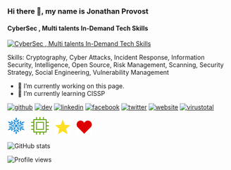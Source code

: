 ### Hi there 👋, my name is Jonathan Provost
#### CyberSec , Multi talents In-Demand Tech Skills
[![CyberSec , Multi talents In-Demand Tech Skills](https://skyline.github.com/l1kw1d/2020.png)](https://skyline.github.com/l1kw1d/2020)


Skills: Cryptography, Cyber Attacks, Incident Response, Information Security, Intelligence, Open Source, Risk Management, Scanning, Security Strategy, Social Engineering, Vulnerability Management 

- 🔭 I’m currently working on this page. 
- 🌱 I’m currently learning CISSP 


[<img src='https://cdn.jsdelivr.net/npm/simple-icons@3.0.1/icons/github.svg' alt='github' height='40'>](https://github.com/l1kw1d)  [<img src='https://cdn.jsdelivr.net/npm/simple-icons@3.0.1/icons/dev-dot-to.svg' alt='dev' height='40'>](https://dev.to/l1kw1d)  [<img src='https://cdn.jsdelivr.net/npm/simple-icons@3.0.1/icons/linkedin.svg' alt='linkedin' height='40'>](https://www.linkedin.com/in/jonathan-provost-it/)  [<img src='https://cdn.jsdelivr.net/npm/simple-icons@3.0.1/icons/facebook.svg' alt='facebook' height='40'>](https://www.facebook.com/commons.io)  [<img src='https://cdn.jsdelivr.net/npm/simple-icons@3.0.1/icons/twitter.svg' alt='twitter' height='40'>](https://twitter.com/sansmotdepasse)  [<img src='https://cdn.jsdelivr.net/npm/simple-icons@3.0.1/icons/icloud.svg' alt='website' height='40'>](https://jprovo.st)  [<img src='https://cdn.jsdelivr.net/npm/simple-icons@3.0.1/icons/virustotal.svg' alt='virustotal' height='40'>](https://www.virustotal.com/en/user/jprovost)  

<a href='https://archiveprogram.github.com/'><img src='https://raw.githubusercontent.com/acervenky/animated-github-badges/master/assets/acbadge.gif' width='40' height='40'></a> <a href='https://docs.github.com/en/developers'><img src='https://raw.githubusercontent.com/acervenky/animated-github-badges/master/assets/devbadge.gif' width='40' height='40'></a> <a href='https://stars.github.com/'><img src='https://raw.githubusercontent.com/acervenky/animated-github-badges/master/assets/starbadge.gif' width='35' height='35'></a> <a href='https://docs.github.com/en/github/supporting-the-open-source-community-with-github-sponsors'><img src='https://raw.githubusercontent.com/acervenky/animated-github-badges/master/assets/sponsorbadge.gif' width='35' height='35'></a> 

![GitHub stats](https://github-readme-stats.vercel.app/api?username=l1kw1d&show_icons=true)  

![Profile views](https://gpvc.arturio.dev/l1kw1d)  

